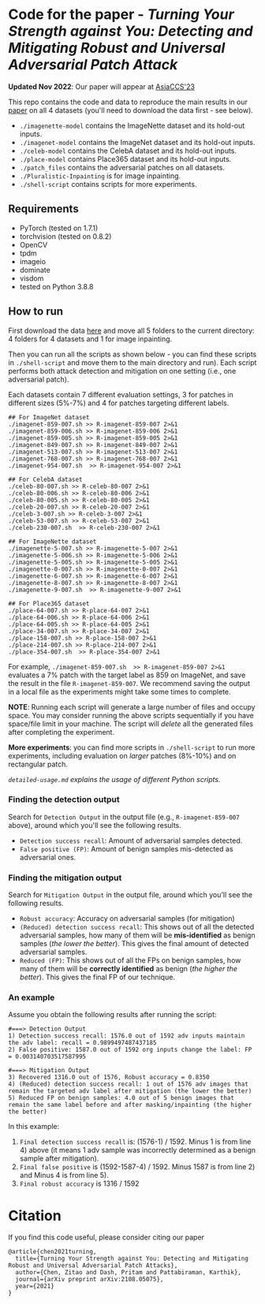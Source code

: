 # Code for the paper - *Turning Your Strength against You: Detecting and Mitigating Robust and Universal Adversarial Patch Attack* 

**Updated Nov 2022**: Our paper will appear at [AsiaCCS'23](https://asiaccs2023.org)

This repo contains the code and data to reproduce the main results in our [paper](https://arxiv.org/abs/2108.05075) on all 4 datasets (you'll need to download the data first - see below).

- ```./imagenette-model``` contains the ImageNette dataset and its hold-out inputs. 
- ```./imagenet-model``` contains the ImageNet dataset and its hold-out inputs. 
- ```./celeb-model``` contains the CelebA dataset and its hold-out inputs. 
- ```./place-model``` contains Place365 dataset and its hold-out inputs. 
- ```./patch_files``` contains the adversarial patches on all datasets.
- ```./Pluralistic-Inpainting``` is for image inpainting.
- ```./shell-script``` contains scripts for more experiments.


## Requirements
- PyTorch (tested on 1.7.1)
- torchvision (tested on 0.8.2)
- OpenCV 
- tpdm
- imageio
- dominate
- visdom
- tested on Python 3.8.8



## How to run

First download the data [here](https://drive.google.com/file/d/1OwOS_x2bvW0w-VziVI9QkSTjNEmsSAjr/view?usp=sharing) and move all 5 folders to the current directory: 4 folders for 4 datasets and 1 for image inpainting. 

Then you can run all the scripts as shown below - you can find these scripts in ```./shell-script``` and move them to the main directory and run). Each script performs both attack detection and mitigation on one setting (i.e., one adversarial patch). 

Each datasets contain 7 different evaluation settings, 3 for patches in different sizes (5%-7%) and 4 for patches targeting different labels. 

```
## For ImageNet dataset
./imagenet-859-007.sh >> R-imagenet-859-007 2>&1 
./imagenet-859-006.sh >> R-imagenet-859-006 2>&1 
./imagenet-859-005.sh >> R-imagenet-859-005 2>&1 
./imagenet-849-007.sh >> R-imagenet-849-007 2>&1 
./imagenet-513-007.sh >> R-imagenet-513-007 2>&1 
./imagenet-768-007.sh >> R-imagenet-768-007 2>&1 
./imagenet-954-007.sh  >> R-imagenet-954-007 2>&1 

## For CelebA dataset
./celeb-80-007.sh >> R-celeb-80-007 2>&1 
./celeb-80-006.sh >> R-celeb-80-006 2>&1 
./celeb-80-005.sh >> R-celeb-80-005 2>&1 
./celeb-20-007.sh >> R-celeb-20-007 2>&1 
./celeb-3-007.sh >> R-celeb-3-007 2>&1 
./celeb-53-007.sh >> R-celeb-53-007 2>&1 
./celeb-230-007.sh  >> R-celeb-230-007 2>&1 

## For ImageNette dataset
./imagenette-5-007.sh >> R-imagenette-5-007 2>&1 
./imagenette-5-006.sh >> R-imagenette-5-006 2>&1 
./imagenette-5-005.sh >> R-imagenette-5-005 2>&1 
./imagenette-0-007.sh >> R-imagenette-0-007 2>&1 
./imagenette-6-007.sh >> R-imagenette-6-007 2>&1 
./imagenette-8-007.sh >> R-imagenette-8-007 2>&1 
./imagenette-9-007.sh  >> R-imagenette-9-007 2>&1 

## For Place365 dataset
./place-64-007.sh >> R-place-64-007 2>&1 
./place-64-006.sh >> R-place-64-006 2>&1 
./place-64-005.sh >> R-place-64-005 2>&1 
./place-34-007.sh >> R-place-34-007 2>&1 
./place-158-007.sh >> R-place-158-007 2>&1 
./place-214-007.sh >> R-place-214-007 2>&1 
./place-354-007.sh  >> R-place-354-007 2>&1 
```

For example, ```./imagenet-859-007.sh  >> R-imagenet-859-007 2>&1``` evaluates a 7\% patch with the target label as 859 on ImageNet, and save the result in the file ```R-imagenet-859-007```. We recommend saving the output in a local file as the experiments might take some times to complete. 

**NOTE**: Running each script will generate a large number of files and occupy space. You may consider running the above scripts sequentially if you have space/file limit in your machine. The script will *delete* all the generated files after completing the experiment.

**More experiments**: you can find more scripts in ```./shell-script``` to run more experiments, including evaluation on *larger* patches (8%-10%) and on rectangular patch. 

*```detailed-usage.md``` explains the usage of different Python scripts.*
 





### Finding the detection output

Search for ```Detection Output``` in the output file (e.g., ```R-imagenet-859-007``` above), around which you'll see the following results.
 

- ```Detection success recall```: Amount of adversarial samples detected.
- ```False positive (FP)```: Amount of benign samples mis-detected as adversarial ones.


### Finding the mitigation output

Search for ```Mitigation Output``` in the output file, around which you'll see the following results.

- ```Robust accuracy```: Accuracy on adversarial samples (for mitigation)
- ```(Reduced) detection success recall```: This shows out of all the detected adversarial samples, how many of them will be **mis-identified** as benign samples (*the lower the better*). This gives the final amount of detected adversarial samples.
- ```Reduced (FP)```: This shows out of all the FPs on benign samples, how many of them will be **correctly identified** as benign (*the higher the better*). This gives the final FP of our technique.

### An example

Assume you obtain the following results after running the script:
```
#===> Detection Output
1) Detection success recall: 1576.0 out of 1592 adv inputs maintain the adv label: recall = 0.9899497487437185 
2) False positive: 1587.0 out of 1592 org inputs change the label: FP = 0.003140703517587995

#===> Mitigation Output
3) Recovered 1316.0 out of 1576, Robust accuracy = 0.8350
4) (Reduced) detection success recall: 1 out of 1576 adv images that remain the targeted adv label after mitigation (the lower the better) 
5) Reduced FP on benign samples: 4.0 out of 5 benign images that remain the same label before and after masking/inpainting (the higher the better)
```

In this example:

1. ```Final detection success recall``` is: (1576-1) / 1592. Minus 1 is from line 4) above (it means 1 adv sample was incorrectly determined as a benign sample after mitigation). 
2. ```Final false positive``` is (1592-1587-4) / 1592. Minus 1587 is from line 2) and Minus 4 is from line 5).
3. ```Final robust accuracy``` is 1316 / 1592 



# Citation
If you find this code useful, please consider citing our paper

```
@article{chen2021turning,
  title={Turning Your Strength against You: Detecting and Mitigating Robust and Universal Adversarial Patch Attacks},
  author={Chen, Zitao and Dash, Pritam and Pattabiraman, Karthik},
  journal={arXiv preprint arXiv:2108.05075},
  year={2021}
}
```






